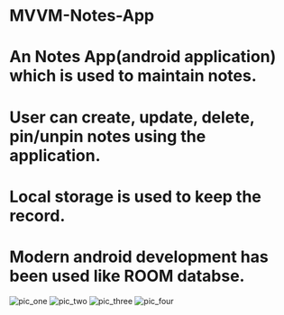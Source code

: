 # MVVM-Notes-App
# An Notes App(android application) which is used to maintain notes.
# User can create, update, delete, pin/unpin notes using the application.
# Local storage is used to keep the record.
# Modern android development has been used like ROOM databse.

![pic_one](https://user-images.githubusercontent.com/60665514/231242089-7c9eeb02-67fa-44a5-8d3a-8f4177e7710e.png)  ![pic_two](https://user-images.githubusercontent.com/60665514/231240976-ce1c93c0-8257-440d-9e70-62b9543023d7.png) ![pic_three](https://user-images.githubusercontent.com/60665514/231240994-19a34abb-9e79-4317-8748-284be0ccb098.png) ![pic_four](https://user-images.githubusercontent.com/60665514/231241009-52006f25-afbf-4ade-9344-6954108c1601.png)

